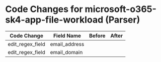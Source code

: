 # Code Changes for microsoft-o365-sk4-app-file-workload (Parser)

| Code Change | Field Name | Before | After |
|-------------|------------|--------|-------|
| edit_regex_field | email_address |  |  |
| edit_regex_field | email_domain |  |  |